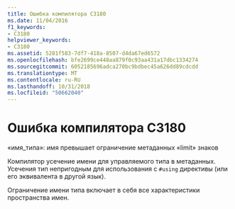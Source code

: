 ```yaml
---
title: Ошибка компилятора C3180
ms.date: 11/04/2016
f1_keywords:
- C3180
helpviewer_keywords:
- C3180
ms.assetid: 5281f583-7df7-418a-8507-d4da67ed6572
ms.openlocfilehash: bfe2699ce448aa879f0c93aa431a17dbc1334274
ms.sourcegitcommit: 6052185696adca270bc9bdbec45a626dd89cdcdd
ms.translationtype: MT
ms.contentlocale: ru-RU
ms.lasthandoff: 10/31/2018
ms.locfileid: "50662040"
---
```

# <a name="compiler-error-c3180"></a>Ошибка компилятора C3180

«имя_типа»: имя превышает ограничение метаданных «limit» знаков

Компилятор усечение имени для управляемого типа в метаданных. Усечения тип непригодным для использования с `#using` директивы (или его эквивалента в другой язык).

Ограничение имени типа включает в себя все характеристики пространства имен.